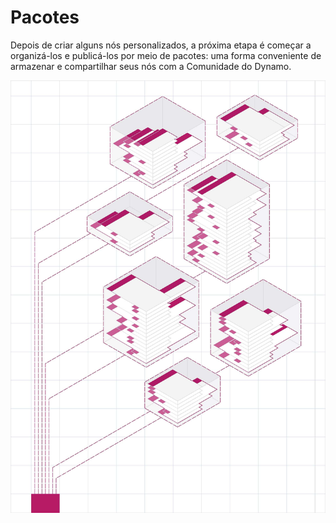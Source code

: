# Pacotes

Depois de criar alguns nós personalizados, a próxima etapa é começar a organizá-los e publicá-los por meio de pacotes: uma forma conveniente de armazenar e compartilhar seus nós com a Comunidade do Dynamo.

![IMAGE](<../images/6-2/packages cover.jpg>)
